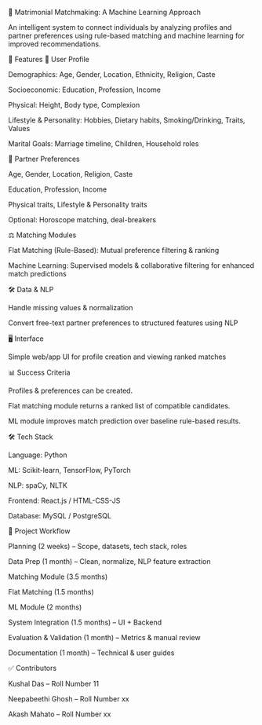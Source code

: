 💍 Matrimonial Matchmaking: A Machine Learning Approach

An intelligent system to connect individuals by analyzing profiles and partner preferences using rule-based matching and machine learning for improved recommendations.

🚀 Features
👤 User Profile

Demographics: Age, Gender, Location, Ethnicity, Religion, Caste

Socioeconomic: Education, Profession, Income

Physical: Height, Body type, Complexion

Lifestyle & Personality: Hobbies, Dietary habits, Smoking/Drinking, Traits, Values

Marital Goals: Marriage timeline, Children, Household roles

💞 Partner Preferences

Age, Gender, Location, Religion, Caste

Education, Profession, Income

Physical traits, Lifestyle & Personality traits

Optional: Horoscope matching, deal-breakers

⚖️ Matching Modules

Flat Matching (Rule-Based): Mutual preference filtering & ranking

Machine Learning: Supervised models & collaborative filtering for enhanced match predictions

🛠 Data & NLP

Handle missing values & normalization

Convert free-text partner preferences to structured features using NLP

🖥 Interface

Simple web/app UI for profile creation and viewing ranked matches

📊 Success Criteria

Profiles & preferences can be created.

Flat matching module returns a ranked list of compatible candidates.

ML module improves match prediction over baseline rule-based results.

🛠 Tech Stack

Language: Python

ML: Scikit-learn, TensorFlow, PyTorch

NLP: spaCy, NLTK

Frontend: React.js / HTML-CSS-JS

Database: MySQL / PostgreSQL

📁 Project Workflow

Planning (2 weeks) – Scope, datasets, tech stack, roles

Data Prep (1 month) – Clean, normalize, NLP feature extraction

Matching Module (3.5 months)

Flat Matching (1.5 months)

ML Module (2 months)

System Integration (1.5 months) – UI + Backend

Evaluation & Validation (1 month) – Metrics & manual review

Documentation (1 month) – Technical & user guides

✅ Contributors

Kushal Das – Roll Number 11

Neepabeethi Ghosh – Roll Number xx

Akash Mahato – Roll Number xx
